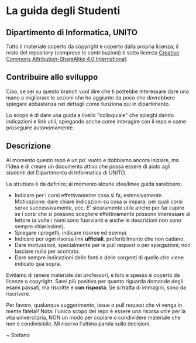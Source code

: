 # La guida **degli** Studenti

## Dipartimento di Informatica, UNITO

Tutto il materiale coperto da copyright è coperto dalla propria licenza; il resto del repository (comprese le contribuzioni) è sotto licenza [Creative Commons Attribution-ShareAlike 4.0 International](https://creativecommons.org/licenses/by-sa/4.0/).

## Contribuire allo sviluppo

Ciao, se sei su questo branch vuol dire che ti potrebbe interessare dare una mano a migliorare le sezioni che ho aggiunto da poco che dovrebbero spiegare abbastanza nei dettagli come funziona qui in dipartimento.

Lo scopo è di dare una guida a livello "colloquiale" che spieghi dando indicazioni e link utili, spiegando anche come interagire con il repo e come proseguire autonomamente.

## Descrizione

Al momento questo repo è un po' vuoto e dobbiamo ancora iniziare, ma l'idea è di creare un documento attivo che possa essere di aiuto agli studenti del Dipartimento di Informatica di UNITO.

La struttura è da definire; al momento alcune idee/linee guida sarebbero:

- Indicare per i corsi effettivamente cosa si fa, estensivamente. Motivazione: dare chiare indicazioni su cosa si impara, per quali corsi serve successivamente, ecc. E' sicuramente utile anche per far capire se i corsi che si possono scegliere effettivamente possono interessare al lettore (a volte i nomi sono fuorvianti e anche le descrizioni non sono sempre chiarissime).
- Spiegare i progetti, indicare risorse ed esempi.
- Indicare per ogni risorsa link **ufficiali**, preferibilmente che non cadano.
- Dare motivazioni, specialmente per le pull request o per spiegazioni; non lasciare nulla per scontato.
- Dare sempre indicazioni delle fonti e delle sorgenti di quello che viene indicato qua sopra.

Evitiamo di tenere materiale dei professori, è loro e spesso è coperto da licenze o copyright. Sarei più positivo per quanto riguarda domande degli esami passati, ma riscritte e **con risposta**. Se si tratta di immagini, sono da riscrivere.

Per favore, qualunque suggerimento, issue o pull request che vi venga in mente fatela!!
Nota: l'unico scopo del repo è essere una risorsa utile per la vita universitaria, NON un modo per copiare o condividere materiale che non è condivisibile. Mi riservo l'ultima parola sulle decisioni.

~ Stefano
